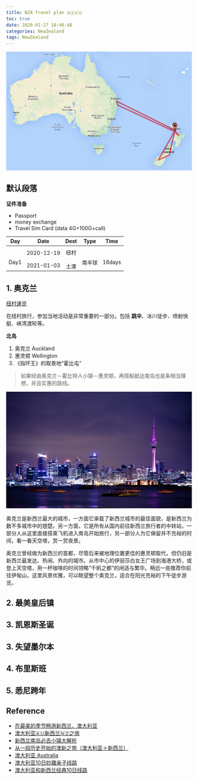 ```yaml
---
title: NZA Travel plan 🇳🇿🇦🇺
toc: true
date: 2020-01-27 18:46:48
categories: NewZealand
tags: NewZealand
---
```


<img src="/images/NZA/nza-map.png" width="550"/>

<!-- more -->

## 默认段落

**证件准备**

- Passport
- money exchange
- Travel Sim Card (data 4G+100G+call)
 
 
Day | Date | Dest | Type | Time
:-------: | :-------: | :-------:  | :-------: | :-------:
 | | | | 
<br>Day1 | 2020-12-19<br><br>2021-01-03 | 纽村<br><br>土澳 | <br>南半球 | <br>16days

## 1. 奥克兰

[纽村速览](https://www.mafengwo.cn/baike/10544_11485.html)

在纽村旅行，参加当地活动是非常重要的一部分。包括 **跳伞**、冰川徒步、喷射快艇、峡湾渡轮等。

**北岛**

1. 奥克兰 Auckland
2. 惠灵顿 Wellington
3. 《指环王》的取景地“霍比屯”

> 如果经由奥克兰－霍比特人小镇－惠灵顿，再搭船抵达南岛也是条相当理想，并且实惠的路线。

<img src="/images/NZA/nz3.jpeg" width="600" alt="奥克兰海港夜景。By 锦衣"/>

奥克兰是新西兰最大的城市，一方面它承载了新西兰城市的最佳面貌，是新西兰为数不多城市中的翘楚。另一方面，它是所有从国内前往新西兰旅行者的中转站，一部分人从这里直接搭乘飞机进入南岛开始旅行，另一部分人为它保留并不充裕的时间，看一看天空塔，赏一赏夜景。

奥克兰曾经做为新西兰的首都，尽管后来被地理位置更佳的惠灵顿取代，但仍旧是新西兰最发达、热闹、外向的城市。从市中心的伊丽莎白女王广场到海港大桥，或登上天空塔，用一杯咖啡的时间领略“千帆之都”的闲适与繁华。稍远一些推荐你前往伊甸山，这里风景优雅，可以眺望整个奥克兰，适合在阳光充裕的下午徒步游览。

## 2. 最美皇后镇

## 3. 凯恩斯圣诞

## 3. 失望墨尔本

## 4. 布里斯班

## 5. 悉尼跨年


## Reference

- [在最美的季节畅游新西兰、澳大利亚][1]
- [澳大利亚🇦🇺新西兰🇳🇿之旅](https://www.mafengwo.cn/i/16860082.html)
- [新西兰南岛必去小镇大解析][2]
- [从一段历史开始的澳新之旅（澳大利亚＋新西兰）](https://www.mafengwo.cn/i/11235034.html)
- [澳大利亚 Australia](http://www.mafengwo.cn/travel-scenic-spot/mafengwo/10202.html)
- [澳大利亚10日妙趣亲子线路](http://www.mafengwo.cn/mdd/route/10202_99300.html)
- [澳大利亚和新西兰经典10日线路](http://www.mafengwo.cn/mdd/route/10202_94428.html)

[1]: https://www.mafengwo.cn/i/14508535.html
[2]: http://www.mafengwo.cn/gonglve/ziyouxing/223798.html
